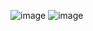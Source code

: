 ![image](https://github.com/user-attachments/assets/83e7fa1f-03f9-41eb-a8af-7bf9c9c03931)
![image](https://github.com/user-attachments/assets/1b8a5c1a-34b8-4e83-87d5-0f9697b722bd)
